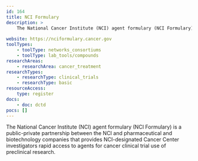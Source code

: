 ```yaml
---
id: 164
title: NCI Formulary
description: >
    The National Cancer Institute (NCI) agent formulary (NCI Formulary) is a public-private partnership between the NCI and pharmaceutical and biotechnology companies that provides NCI-designated Cancer Center investigators rapid access to agents for cancer clinical trial use of preclinical research. 
    
website: https://nciformulary.cancer.gov
toolTypes:
    - toolType: networks_consortiums
    - toolType: lab_tools/compounds
researchAreas:
    - researchArea: cancer_treatment
researchTypes:
    - researchType: clinical_trials
    - researchType: basic
resourceAccess:
    type: register
docs:
    - doc: dctd
pocs: []        
---
```

The National Cancer Institute (NCI) agent formulary (NCI Formulary) is a public-private partnership between the NCI and pharmaceutical and biotechnology companies that provides NCI-designated Cancer Center investigators rapid access to agents for cancer clinical trial use of preclinical research. 
